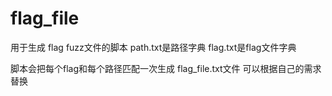 # flag_file
用于生成 flag fuzz文件的脚本
path.txt是路径字典
flag.txt是flag文件字典

脚本会把每个flag和每个路径匹配一次生成 flag_file.txt文件
可以根据自己的需求替换
